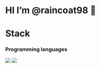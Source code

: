 # HI I’m @raincoat98 👋

# Stack
### Programming languages
<img src="https://img.shields.io/badge/Javascript-F7DF1E?style=flat&logo=Javascript&logoColor=white">  
<img src="https://img.shields.io/badge/CSharp-239120?style=flat&logo=CSharp&logoColor=white">      
    
<!---
raincoat98/raincoat98 is a ✨ special ✨ repository because its `README.md` (this file) appears on your GitHub profile.
You can click the Preview link to take a look at your changes.
--->
